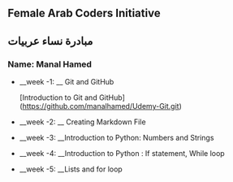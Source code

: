 ## Female Arab Coders Initiative
## مبادرة نساء عربيات

### Name: Manal Hamed


* __week -1: __ Git and GitHub


     [Introduction to Git and GitHub] (https://github.com/manalhamed/Udemy-Git.git)

* __week -2: __ Creating Markdown File


* __week -3: __Introduction to Python:  Numbers and Strings


* __week -4: __Introduction to Python : If statement, While loop


* __week -5: __Lists and for loop
